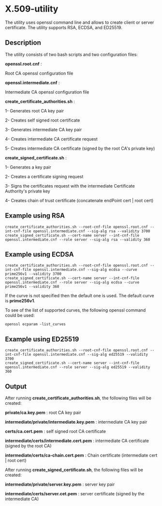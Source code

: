 # X.509-utility

The utility uses openssl command line and allows to create client or server certificate.
The utility supports RSA, ECDSA, and ED25519.

## Description

The utility consists of two bash scripts and two configuration files:

**openssl.root.cnf** :

Root CA openssl configuration file

**openssl.intermediate.cnf** :

Intermediate CA openssl configuration file

**create_certificate_authorities.sh** :

1- Generates root CA key pair     

2- Creates self signed root certificate

3- Generates intermediate CA key pair  

4- Creates intermediate CA certificate request

5- Creates intermediate CA certificate (signed by the root CA's private key)

**create_signed_certificate.sh** :

1- Generates a key pair

2- Creates a certificate signing request

3- Signs the certificates request with the intermediate Certificate Authority's private key

4- Creates chain of trust certificate (concatenate endPoint cert | root cert) 

## Example using RSA

```shell
create_certificate_authorities.sh --root-cnf-file openssl.root.cnf --int-cnf-file openssl.intermediate.cnf --sig-alg rsa --validity 3700
create_signed_certificate.sh --cert-name server --int-cnf-file openssl.intermediate.cnf --role server --sig-alg rsa --validity 360
```

## Example using ECDSA

```shell
create_certificate_authorities.sh --root-cnf-file openssl.root.cnf --int-cnf-file openssl.intermediate.cnf --sig-alg ecdsa --curve prime256v1 --validity 3700
create_signed_certificate.sh --cert-name server --int-cnf-file openssl.intermediate.cnf --role server --sig-alg ecdsa --curve prime256v1 --validity 360
```

If the curve is not specified then the default one is used.
The default curve is **prime256v1**.

To see of the list of supported curves, the following openssl command could be used:

```shell
openssl ecparam -list_curves
```
## Example using ED25519

```shell
create_certificate_authorities.sh --root-cnf-file openssl.root.cnf --int-cnf-file openssl.intermediate.cnf --sig-alg ed25519 --validity 3700
create_signed_certificate.sh --cert-name server --int-cnf-file openssl.intermediate.cnf --role server --sig-alg ed25519 --validity 360
```

## Output

After running **create_certificate_authorities.sh**, the following files will be created:

**private/ca.key.pem** : root CA key pair

**intermediate/private/intermediate.key.pem** : intermediate CA key pair

**certs/ca.cert.pem** : self signed root CA certificate

**intermediate/certs/intermediate.cert.pem** : intermediate CA certificate (signed by the root CA)

**intermediate/certs/ca-chain.cert.pem** : Chain certificate (intermediate cert | root cert)

After running **create_signed_certificate.sh**, the following files will be created:

**intermediate/private/server.key.pem** : server key pair

**intermediate/certs/server.cet.pem** : server certificate (signed by the intermediate CA)
